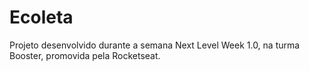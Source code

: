 # Ecoleta
Projeto desenvolvido durante a semana Next Level Week 1.0, na turma Booster, promovida pela Rocketseat.
